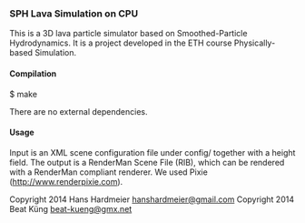 ### SPH Lava Simulation on CPU ###

This is a 3D lava particle simulator based on Smoothed-Particle Hydrodynamics.
It is a project developed in the ETH course Physically-based Simulation.


#### Compilation ####
$ make

There are no external dependencies.


#### Usage ####
Input is an XML scene configuration file under config/ together with a height
field.
The output is a RenderMan Scene File (RIB), which can be rendered with a
RenderMan compliant renderer. We used Pixie (http://www.renderpixie.com).


Copyright 2014 Hans Hardmeier <hanshardmeier@gmail.com>
Copyright 2014 Beat Küng <beat-kueng@gmx.net>

